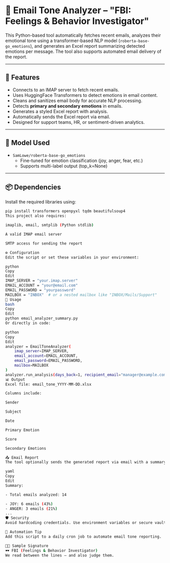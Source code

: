 # 📧 Email Tone Analyzer – "FBI: Feelings & Behavior Investigator"

This Python-based tool automatically fetches recent emails, analyzes their emotional tone using a transformer-based NLP model (`roberta-base-go_emotions`), and generates an Excel report summarizing detected emotions per message. The tool also supports automated email delivery of the report.

---

## 🚀 Features

- Connects to an IMAP server to fetch recent emails.
- Uses HuggingFace Transformers to detect emotions in email content.
- Cleans and sanitizes email body for accurate NLP processing.
- Detects **primary and secondary emotions** in emails.
- Generates a styled Excel report with analysis.
- Automatically sends the Excel report via email.
- Designed for support teams, HR, or sentiment-driven analytics.

---

## 🧠 Model Used

- `SamLowe/roberta-base-go_emotions`
  - Fine-tuned for emotion classification (joy, anger, fear, etc.)
  - Supports multi-label output (top_k=None)

---

## 📦 Dependencies

Install the required libraries using:

```bash
pip install transformers openpyxl tqdm beautifulsoup4
This project also requires:

imaplib, email, smtplib (Python stdlib)

A valid IMAP email server

SMTP access for sending the report

⚙️ Configuration
Edit the script or set these variables in your environment:

python
Copy
Edit
IMAP_SERVER = "your.imap.server"
EMAIL_ACCOUNT = "your@email.com"
EMAIL_PASSWORD = "yourpassword"
MAILBOX = "INBOX"  # or a nested mailbox like "INBOX/Mails/Support"
🧪 Usage
bash
Copy
Edit
python email_analyzer_summary.py
Or directly in code:

python
Copy
Edit
analyzer = EmailToneAnalyzer(
    imap_server=IMAP_SERVER,
    email_account=EMAIL_ACCOUNT,
    email_password=EMAIL_PASSWORD,
    mailbox=MAILBOX
)
analyzer.run_analysis(days_back=1, recipient_email="manager@example.com")
📊 Output
Excel file: email_tone_YYYY-MM-DD.xlsx

Columns include:

Sender

Subject

Date

Primary Emotion

Score

Secondary Emotions

📤 Email Report
The tool optionally sends the generated report via email with a summary like:

yaml
Copy
Edit
Summary:

- Total emails analyzed: 14

- JOY: 6 emails (43%)
- ANGER: 3 emails (21%)
...
🛡️ Security
Avoid hardcoding credentials. Use environment variables or secure vaults in production.

📅 Automation Tip
Add this script to a daily cron job to automate email tone reporting.

👨‍💼 Sample Signature
🕶️ FBI (Feelings & Behavior Investigator)
We read between the lines — and also judge them.
